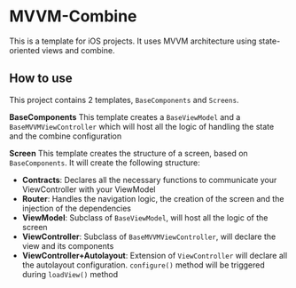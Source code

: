 # MVVM-Combine
This is a template for iOS projects. It uses MVVM architecture using state-oriented views and combine.

## How to use
This project contains 2 templates, `BaseComponents` and `Screens`. 

**BaseComponents**
This template creates a `BaseViewModel` and a `BaseMVVMViewController` which will host all the logic of handling the state and the combine configuration

**Screen**
This template creates the structure of a screen, based on `BaseComponents`. It will create the following structure:
- **Contracts**: Declares all the necessary functions to communicate your ViewController with your ViewModel
- **Router**: Handles the navigation logic, the creation of the screen and the injection of the dependencies
- **ViewModel**: Subclass of `BaseViewModel`, will host all the logic of the screen
- **ViewController**: Subclass of `BaseMVVMViewController`, will declare the view and its components
- **ViewController+Autolayout**: Extension of `ViewController` will declare all the autolayout configuration. `configure()` method will be triggered during `loadView()` method

